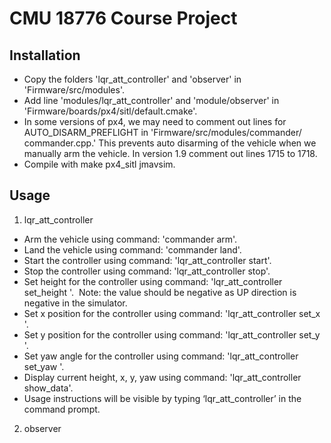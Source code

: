 # CMU 18776 Course Project
## Installation

- Copy the folders 'lqr_att_controller' and 'observer' in 'Firmware/src/modules'.
- Add line 'modules/lqr_att_controller' and 'module/observer' in 'Firmware/boards/px4/sitl/default.cmake'.
- In some versions of px4, we may need to comment out lines for AUTO_DISARM_PREFLIGHT in 'Firmware/src/modules/commander/ commander.cpp.' This prevents auto disarming of the vehicle when we manually arm the vehicle. In version 1.9 comment out lines 1715 to 1718.
- Compile with make px4_sitl jmavsim.

## Usage
1. lqr_att_controller
- Arm the vehicle using command: 'commander arm'.
- Land the vehicle using command: 'commander land'.
- Start the controller using command: 'lqr_att_controller start'.
- Stop the controller using command: 'lqr_att_controller stop'.
- Set height for the controller using command: 'lqr_att_controller set_height <value>'.  Note: the value should be negative as UP direction is negative in the simulator.
- Set x position for the controller using command: 'lqr_att_controller set_x <value>'.
- Set y position for the controller using command: 'lqr_att_controller set_y <value>'.
- Set yaw angle for the controller using command: 'lqr_att_controller set_yaw <value>'.
- Display current height, x, y, yaw using command: 'lqr_att_controller show_data'.
- Usage instructions will be visible by typing ‘lqr_att_controller’ in the command prompt.
2. observer
